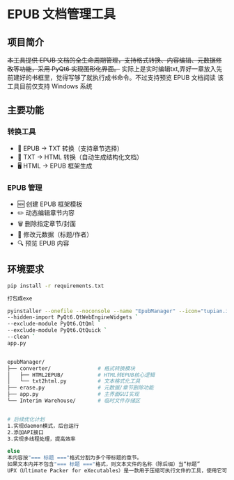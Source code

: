 # EPUB 文档管理工具

## 项目简介
~~本工具提供 EPUB 文档的全生命周期管理，支持格式转换、内容编辑、元数据修改等功能，采用 PyQt6 实现图形化界面。~~
实际上是实时编辑txt,弄好一章放入先前建好的书框里，觉得写够了就执行成书命令。不过支持预览 EPUB 文档阅读
该工具目前仅支持 Windows 系统


## 主要功能
### 转换工具
- 📘 EPUB → TXT 转换（支持章节选择）
- 📄 TXT → HTML 转换（自动生成结构化文档）
- 🖥️ HTML → EPUB 框架生成

### EPUB 管理
- 🆕 创建 EPUB 框架模板
- ✏️ 动态编辑章节内容
- 🗑️ 删除指定章节/封面
- 📝 修改元数据（标题/作者）
- 🔍 预览 EPUB 内容

## 环境要求
```bash
pip install -r requirements.txt

打包成exe

pyinstaller --onefile --noconsole --name "EpubManager" --icon="tupian.ico" `
--hidden-import PyQt6.QtWebEngineWidgets `
--exclude-module PyQt6.QtQml `
--exclude-module PyQt6.QtQuick `
--clean `
app.py


epubManager/
├── converter/               # 格式转换模块
│   ├── HTML2EPUB/           # HTML转EPUB核心逻辑
│   └── txt2html.py          # 文本格式化工具
├── erase.py                 # 元数据/章节删除功能
├── app.py                   # 主界面GUI实现
└── Interim Warehouse/       # 临时文件存储区


# 后续优化计划
1.实现daemon模式，后台运行
2.添加API接口
3.实现多线程处理，提高效率

else
本内容按"=== 标题 ==="格式分割为多个带标题的章节。
如果文本内并不包含"=== 标题 ==="格式，则文本文件的名称（除后缀）当“标题”
UPX（Ultimate Packer for eXecutables）是一款用于压缩可执行文件的工具，使用它可以减小 PyInstaller 打包后文件的大小